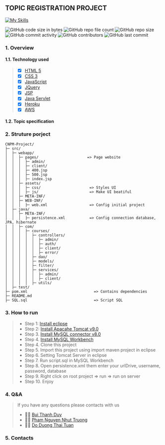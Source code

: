 ## TOPIC REGISTRATION PROJECT

[![My Skills](https://skillicons.dev/icons?i=java,html,css,js,jquery,mysql,maven,eclipse,vim,github,stackoverflow)](https://skillicons.dev)

![GitHub code size in bytes](https://img.shields.io/github/languages/code-size/DODUONGTHAITUAN/Sprint-1-CNPM-PROJECT) 
![GitHub repo file count](https://img.shields.io/github/directory-file-count/DODUONGTHAITUAN/Sprint-1-CNPM-PROJECT)
![GitHub repo size](https://img.shields.io/github/repo-size/DODUONGTHAITUAN/Sprint-1-CNPM-PROJECT)
![GitHub commit activity](https://img.shields.io/github/commit-activity/w/DODUONGTHAITUAN/Sprint-1-CNPM-PROJECT)
![GitHub contributors](https://img.shields.io/github/contributors/DODUONGTHAITUAN/Sprint-1-CNPM-PROJECT)
![GitHub last commit](https://img.shields.io/github/last-commit/DODUONGTHAITUAN/Sprint-1-CNPM-PROJECT)

### 1. Overview

#### 1.1.  Technology used
   > - [x] [HTML 5](https://www.w3schools.com/html/) 
   > - [x] [CSS 3](https://www.w3schools.com/css/default.asp)
   > - [x] [JavaScript](https://www.w3schools.com/js/)
   > - [x] [JQuery](https://www.w3schools.com/jquery/)
   > - [x] [JSP](https://www.javatpoint.com/jsp-tutorial)
   > - [x] [Java Servlet](https://www.javatpoint.com/servlet-tutorial)
   > - [x] [Heroku](https://dashboard.heroku.com/)
   > - [x] [AWS](https://aws.amazon.com/)
   
#### 1.2. Topic specification


### 2. Struture porject 

```
CNPM-Project/
├─ src/
│  ├─ webapp/
│  │  ├─ pages/                      => Page website
│  │  │  ├─ admin/
│  │  │  ├─ client/
│  │  │  ├─ 400.jsp
│  │  │  ├─ 500.jsp
│  │  │  ├─ index.jsp
│  │  ├─ assets/
│  │  │  ├─ css/                      => Styles UI
│  │  │  ├─ js/                       => Make UI beatiful
│  │  ├─ META-INF/
│  │  ├─ WEB-INF/
│  │  │  ├─ web.xml                   => Config initial project
│  ├─ java/
│  │  ├─ META-INF/
│  │  │  ├─ persistence.xml           => Config connection database, JPA, hibernate
│  │  ├─ com/
│  │  │  ├─ courses/
│  │  │  │  ├─ controllers/
│  │  │  │  │  ├─ admin/
│  │  │  │  │  ├─ auth/
│  │  │  │  │  ├─ client/
│  │  │  │  │  ├─ error/
│  │  │  │  ├─ dao/
│  │  │  │  ├─ models/
│  │  │  │  ├─ filter/
│  │  │  │  ├─ services/
│  │  │  │  │  ├─ admin/
│  │  │  │  │  ├─ client/
│  │  │  │  ├─ utils/
│  ├─ test/
├─ pom.xml                              => Contains dependencies 
├─ README.md
├─ SQL.sql                              => Script SQL

```

### 3. How to run
> * Step 1: [Install eclipse](https://www.eclipse.org/downloads/)
> * Step 2:  [Install Apacahe Tomcat v9.0](https://tomcat.apache.org/download-90.cgi)
> * Step 3. [Install MySQL connector v8.0](https://mvnrepository.com/artifact/mysql/mysql-connector-java/8.0.31)
> * Step 4. [Install MySQL Workbench](https://www.mysql.com/products/workbench/)
> * Step 4. Clone this project
> * Step 5. Import this project using import maven project in eclipse
> * Step 6. Setting Tomcat Server in eclipse
> * Step 7. Run script.sql in MySQL Workbench
> * Step 8. Open persistence.xml them enter your urlDrive, username, password, database
> * Step 9. Right click on root project => run => run on server
> * Step 10. Enjoy

### 4. Q&A
> If you have any questions please contacts with us
> * :health_worker: [Bui Thanh Duy](https://github.com/HongBeBong)
> * :health_worker: [Pham Nguyen Nhut Truong](https://github.com/PhamNguyenNhutTruong)
> * :health_worker: [Do Duong Thai Tuan](https://github.com/DODUONGTHAITUAN)

### 5. Contacts
